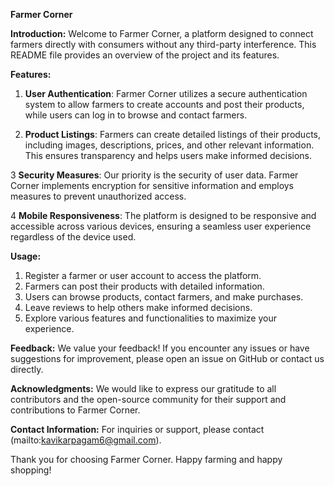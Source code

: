 **Farmer Corner**

**Introduction:**
Welcome to Farmer Corner, a platform designed to connect farmers directly with consumers without any third-party interference. This README file provides an overview of the project and its features.

**Features:**
1. **User Authentication**: Farmer Corner utilizes a secure authentication system to allow farmers to create accounts and post their products, while users can log in to browse and contact farmers.

2. **Product Listings**: Farmers can create detailed listings of their products, including images, descriptions, prices, and other relevant information. This ensures transparency and helps users make informed decisions.

3 **Security Measures**: Our priority is the security of user data. Farmer Corner implements encryption for sensitive information and employs measures to prevent unauthorized access.

4 **Mobile Responsiveness**: The platform is designed to be responsive and accessible across various devices, ensuring a seamless user experience regardless of the device used.

**Usage:**
1. Register a farmer or user account to access the platform.
2. Farmers can post their products with detailed information.
3. Users can browse products, contact farmers, and make purchases.
4. Leave reviews to help others make informed decisions.
5. Explore various features and functionalities to maximize your experience.

**Feedback:**
We value your feedback! If you encounter any issues or have suggestions for improvement, please open an issue on GitHub or contact us directly.

**Acknowledgments:**
We would like to express our gratitude to all contributors and the open-source community for their support and contributions to Farmer Corner.

**Contact Information:**
For inquiries or support, please contact (mailto:kavikarpagam6@gmail.com).

Thank you for choosing Farmer Corner. Happy farming and happy shopping!

